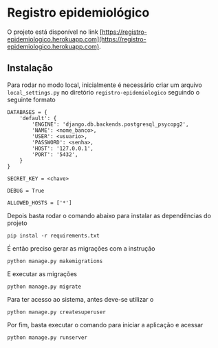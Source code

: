 # Registro epidemiológico

O projeto está disponível no link [https://registro-epidemiologico.herokuapp.com](https://registro-epidemiologico.herokuapp.com). 

## Instalação
Para rodar no modo local, inicialmente é necessário criar um arquivo 
``local_settings.py`` no diretório `registro-epidemiologico`
seguindo o seguinte formato
```
DATABASES = {
    'default': {
        'ENGINE': 'django.db.backends.postgresql_psycopg2',
        'NAME': <nome_banco>,
        'USER': <usuario>,
        'PASSWORD': <senha>,
        'HOST': '127.0.0.1',
        'PORT': '5432',
    }
}

SECRET_KEY = <chave>

DEBUG = True

ALLOWED_HOSTS = ['*']
```

Depois basta rodar o comando abaixo para instalar as dependências
do projeto
``` 
pip instal -r requirements.txt
```

É então preciso gerar as migrações com a instrução

```
python manage.py makemigrations
```

E executar as migrações

```
python manage.py migrate
```

Para ter acesso ao sistema, antes deve-se utilizar
o  

```
python manage.py createsuperuser
```

Por fim, basta executar o comando para iniciar a aplicação e acessar
```
python manage.py runserver
```